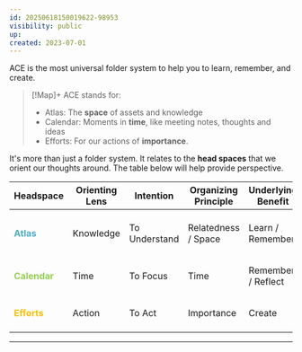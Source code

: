 ```yaml
---
id: 20250618150019622-98953
visibility: public
up: 
created: 2023-07-01
---
```


ACE is the most universal folder system to help you to learn, remember, and create.

> [!Map]+ ACE stands for: 
> - Atlas: The **space** of assets and knowledge
> - Calendar: Moments in **time**, like meeting notes, thoughts and ideas
> - Efforts: For our actions of **importance**.


It's more than just a folder system. It relates to the **head spaces** that we orient our thoughts around. The table below will help provide perspective.

| Headspace                          | Orienting Lens | Intention            | Organizing Principle | Underlying Benefit | Guiding Question            |
| ---------------------------------- | -------------- | -------------------- | -------------------- | ------------------ | --------------------------- |
| <font color="#4bacc6">**Atlas**    | Knowledge      | To Und</font>erstand | Relatedness / Space  | Learn / Remember   | _Where would I like to go?_ |
| <font color="#92d050">**Calendar** | Time   </font> | To Focus             | Time                 | Remember / Reflect | _What's on my mind?_        |
| <font color="#ffc000">**Efforts**  | Act</font>ion  | To Act               | Importance           | Create             | _What can I work on?_       |



---